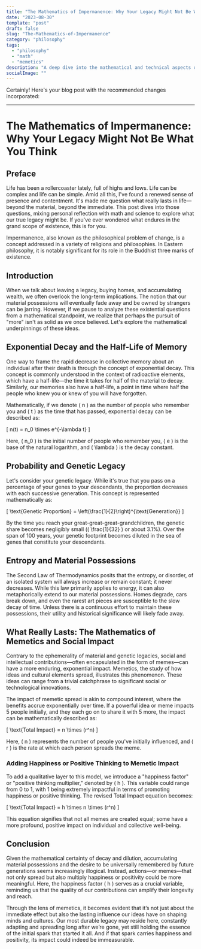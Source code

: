 ```yaml
---
title: "The Mathematics of Impermanence: Why Your Legacy Might Not Be What You Think"
date: "2023-08-30"
template: "post"
draft: false
slug: "The-Mathematics-of-Impermanence"
category: "philosophy"
tags:
  - "philosophy"
  - "math"
  - "memetics"
description: "A deep dive into the mathematical and technical aspects of legacy, material possession, and social impact. Why what we often strive for may not last as long as we think."
socialImage: ""
---
```


Certainly! Here's your blog post with the recommended changes incorporated:

---

# The Mathematics of Impermanence: Why Your Legacy Might Not Be What You Think

## Preface
Life has been a rollercoaster lately, full of highs and lows. Life can be complex and life can be simple. Amid all this, I've found a renewed sense of presence and contentment. It's made me question what really lasts in life—beyond the material, beyond the immediate. This post dives into those questions, mixing personal reflection with math and science to explore what our true legacy might be. If you've ever wondered what endures in the grand scope of existence, this is for you.

Impermanence, also known as the philosophical problem of change, is a concept addressed in a variety of religions and philosophies. In Eastern philosophy, it is notably significant for its role in the Buddhist three marks of existence.

## Introduction

When we talk about leaving a legacy, buying homes, and accumulating wealth, we often overlook the long-term implications. The notion that our material possessions will eventually fade away and be owned by strangers can be jarring. However, if we pause to analyze these existential questions from a mathematical standpoint, we realize that perhaps the pursuit of "more" isn't as solid as we once believed. Let's explore the mathematical underpinnings of these ideas.

## Exponential Decay and the Half-Life of Memory

One way to frame the rapid decrease in collective memory about an individual after their death is through the concept of exponential decay. This concept is commonly understood in the context of radioactive elements, which have a half-life—the time it takes for half of the material to decay. Similarly, our memories also have a half-life, a point in time where half the people who knew you or knew of you will have forgotten.

Mathematically, if we denote \( n \) as the number of people who remember you and \( t \) as the time that has passed, exponential decay can be described as:

\[
n(t) = n_0 \times e^{-\lambda t}
\]

Here, \( n_0 \) is the initial number of people who remember you, \( e \) is the base of the natural logarithm, and \( \lambda \) is the decay constant.

## Probability and Genetic Legacy

Let's consider your genetic legacy. While it's true that you pass on a percentage of your genes to your descendants, the proportion decreases with each successive generation. This concept is represented mathematically as:

\[
\text{Genetic Proportion} = \left(\frac{1}{2}\right)^{\text{Generation}}
\]

By the time you reach your great-great-great-grandchildren, the genetic share becomes negligibly small (\( \frac{1}{32} \) or about 3.1%). Over the span of 100 years, your genetic footprint becomes diluted in the sea of genes that constitute your descendants.

## Entropy and Material Possessions

The Second Law of Thermodynamics posits that the entropy, or disorder, of an isolated system will always increase or remain constant; it never decreases. While this law primarily applies to energy, it can also metaphorically extend to our material possessions. Homes degrade, cars break down, and even the rarest art pieces are susceptible to the slow decay of time. Unless there is a continuous effort to maintain these possessions, their utility and historical significance will likely fade away.

## What Really Lasts: The Mathematics of Memetics and Social Impact

Contrary to the ephemerality of material and genetic legacies, social and intellectual contributions—often encapsulated in the form of memes—can have a more enduring, exponential impact. Memetics, the study of how ideas and cultural elements spread, illustrates this phenomenon. These ideas can range from a trivial catchphrase to significant social or technological innovations.

The impact of memetic spread is akin to compound interest, where the benefits accrue exponentially over time. If a powerful idea or meme impacts 5 people initially, and they each go on to share it with 5 more, the impact can be mathematically described as:

\[
\text{Total Impact} = n \times (r^n)
\]

Here, \( n \) represents the number of people you've initially influenced, and \( r \) is the rate at which each person spreads the meme.

### Adding Happiness or Positive Thinking to Memetic Impact

To add a qualitative layer to this model, we introduce a "happiness factor" or "positive thinking multiplier," denoted by \( h \). This variable could range from 0 to 1, with 1 being extremely impactful in terms of promoting happiness or positive thinking. The revised Total Impact equation becomes:

\[
\text{Total Impact} = h \times n \times (r^n)
\]

This equation signifies that not all memes are created equal; some have a more profound, positive impact on individual and collective well-being.

## Conclusion

Given the mathematical certainty of decay and dilution, accumulating material possessions and the desire to be universally remembered by future generations seems increasingly illogical. Instead, actions—or memes—that not only spread but also multiply happiness or positivity could be more meaningful. Here, the happiness factor \( h \) serves as a crucial variable, reminding us that the quality of our contributions can amplify their longevity and reach.

Through the lens of memetics, it becomes evident that it’s not just about the immediate effect but also the lasting influence our ideas have on shaping minds and cultures. Our most durable legacy may reside here, constantly adapting and spreading long after we’re gone, yet still holding the essence of the initial spark that started it all. And if that spark carries happiness and positivity, its impact could indeed be immeasurable.

